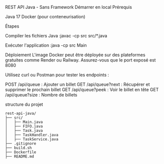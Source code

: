 REST API Java - Sans Framework
Démarrer en local
Prérequis

Java 17
Docker (pour conteneurisation)

Étapes

Compiler les fichiers Java :javac -cp src src/*.java


Exécuter l'application :java -cp src Main



Déploiement
L'image Docker peut être déployée sur des plateformes gratuites comme Render ou Railway. Assurez-vous que le port exposé est 8080 

Utilisez curl ou Postman pour tester les endpoints :

POST /api/queue : Ajouter un billet
GET /api/queue?next : Récupérer et supprimer le prochain billet
GET /api/queue?peek : Voir le billet en tête
GET /api/queue?size : Nombre de billets

structure du projet 

    rest-api-java/
    ├── src/
    │   ├── Main.java
    │   ├── FIFO.java
    │   ├── Task.java
    │   ├── TaskHandler.java
    │   ├── TaskService.java
    ├── .gitignore
    ├── build.sh
    ├── Dockerfile
    ├── README.md
